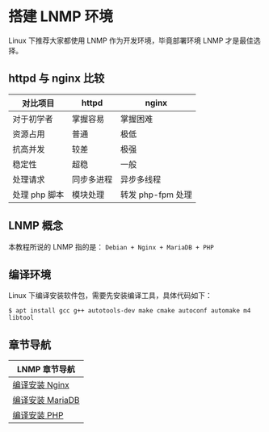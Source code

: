 # 搭建 LNMP 环境

Linux 下推荐大家都使用 LNMP 作为开发环境，毕竟部署环境 LNMP 才是最佳选择。

## httpd 与 nginx 比较

| 对比项目      | httpd      | nginx             |
| ------------- | ---------- | ----------------- |
| 对于初学者    | 掌握容易   | 掌握困难          |
| 资源占用      | 普通       | 极低              |
| 抗高并发      | 较差       | 极强              |
| 稳定性        | 超稳       | 一般              |
| 处理请求      | 同步多进程 | 异步多线程        |
| 处理 php 脚本 | 模块处理   | 转发 php-fpm 处理 |

## LNMP 概念

本教程所说的 LNMP 指的是： `Debian + Nginx + MariaDB + PHP`

## 编译环境

Linux 下编译安装软件包，需要先安装编译工具，具体代码如下：

```shell
$ apt install gcc g++ autotools-dev make cmake autoconf automake m4 libtool
```

## 章节导航

| LNMP 章节导航                                    |
| ------------------------------------------------ |
| [编译安装 Nginx](./lnmp/01-编译安装nginx.md)     |
| [编译安装 MariaDB](./lnmp/02-编译安装mariadb.md) |
| [编译安装 PHP](./lnmp/03-编译安装php.md)         |
